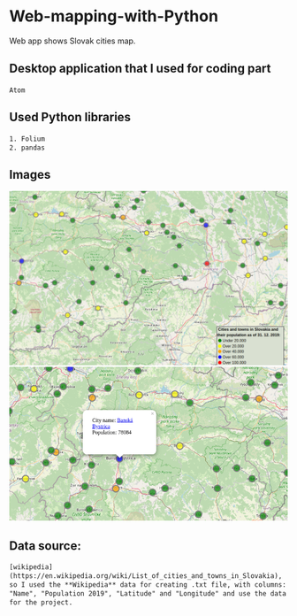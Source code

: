 # Web-mapping-with-Python
Web app shows Slovak cities map.

## Desktop application that I used for coding part
```
Atom
```

## Used Python libraries
```
1. Folium
2. pandas
```

## Images
<img src="images/web_mapping.png" />
<img src="images/web_mapping2.png" />


## Data source:
```
[wikipedia](https://en.wikipedia.org/wiki/List_of_cities_and_towns_in_Slovakia),
so I used the **Wikipedia** data for creating .txt file, with columns: "Name", "Population 2019", "Latitude" and "Longitude" and use the data for the project.
```
